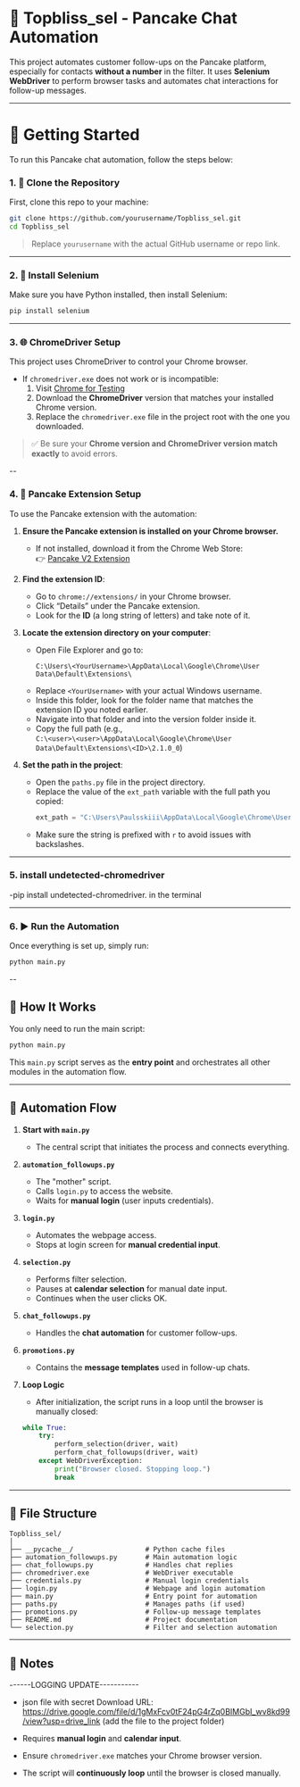 # 🥞 Topbliss_sel - Pancake Chat Automation

This project automates customer follow-ups on the Pancake platform, especially for contacts **without a number** in the filter. It uses **Selenium WebDriver** to perform browser tasks and automates chat interactions for follow-up messages.

---

# 🚀 Getting Started

To run this Pancake chat automation, follow the steps below:

### 1. 🧾 Clone the Repository

First, clone this repo to your machine:

```bash
git clone https://github.com/yourusername/Topbliss_sel.git
cd Topbliss_sel
```

> Replace `yourusername` with the actual GitHub username or repo link.

---

### 2. 🐍 Install Selenium

Make sure you have Python installed, then install Selenium:

```bash
pip install selenium
```

---

### 3. 🌐 ChromeDriver Setup

This project uses ChromeDriver to control your Chrome browser.

- If `chromedriver.exe` does not work or is incompatible:
  1. Visit [Chrome for Testing](https://googlechromelabs.github.io/chrome-for-testing/)
  2. Download the **ChromeDriver** version that matches your installed Chrome version.
  3. Replace the `chromedriver.exe` file in the project root with the one you downloaded.

> ✅ Be sure your **Chrome version and ChromeDriver version match exactly** to avoid errors.


--

### 4. 🥞 Pancake Extension Setup

To use the Pancake extension with the automation:

1. **Ensure the Pancake extension is installed on your Chrome browser.**  
   - If not installed, download it from the Chrome Web Store:  
     👉 [Pancake V2 Extension](https://chromewebstore.google.com/detail/pancake-v2/oehooocookcnclgniepdgaiankfifmmn?hl=en)

2. **Find the extension ID**:
   - Go to `chrome://extensions/` in your Chrome browser.
   - Click “Details” under the Pancake extension.
   - Look for the **ID** (a long string of letters) and take note of it.

3. **Locate the extension directory on your computer**:
   - Open File Explorer and go to:  
     ```
     C:\Users\<YourUsername>\AppData\Local\Google\Chrome\User Data\Default\Extensions\
     ```
   - Replace `<YourUsername>` with your actual Windows username.
   - Inside this folder, look for the folder name that matches the extension ID you noted earlier.
   - Navigate into that folder and into the version folder inside it.
   - Copy the full path (e.g.,  
     `C:\<user>\<user>\AppData\Local\Google\Chrome\User Data\Default\Extensions\<ID>\2.1.0_0`)

4. **Set the path in the project**:
   - Open the `paths.py` file in the project directory.
   - Replace the value of the `ext_path` variable with the full path you copied:
     ```python
     ext_path = "C:\Users\Paulsskiii\AppData\Local\Google\Chrome\User Data\Default\Extensions\oehooocookcnclgniepdgaiankfifmmn\2.1.0_0"
     ```
   - Make sure the string is prefixed with `r` to avoid issues with backslashes.


   
---

### 5. install undetected-chromedriver

   -pip install undetected-chromedriver. in the terminal


---

### 6. ▶️ Run the Automation

Once everything is set up, simply run:

```bash
python main.py
```

--

## 🔧 How It Works

You only need to run the main script:

```bash
python main.py
```

This `main.py` script serves as the **entry point** and orchestrates all other modules in the automation flow.

---

## 📜 Automation Flow

1. **Start with `main.py`**  
   - The central script that initiates the process and connects everything.

2. **`automation_followups.py`**  
   - The "mother" script.
   - Calls `login.py` to access the website.
   - Waits for **manual login** (user inputs credentials).

3. **`login.py`**  
   - Automates the webpage access.
   - Stops at login screen for **manual credential input**.

4. **`selection.py`**  
   - Performs filter selection.
   - Pauses at **calendar selection** for manual date input.
   - Continues when the user clicks OK.

5. **`chat_followups.py`**  
   - Handles the **chat automation** for customer follow-ups.

6. **`promotions.py`**  
   - Contains the **message templates** used in follow-up chats.

7. **Loop Logic**  
   - After initialization, the script runs in a loop until the browser is manually closed:

   ```python
   while True:
       try:
           perform_selection(driver, wait)
           perform_chat_followups(driver, wait)
       except WebDriverException:
           print("Browser closed. Stopping loop.")
           break
   ```

---

## 📁 File Structure

```
Topbliss_sel/
│
├── __pycache__/                  # Python cache files
├── automation_followups.py       # Main automation logic
├── chat_followups.py             # Handles chat replies
├── chromedriver.exe              # WebDriver executable
├── credentials.py                # Manual login credentials
├── login.py                      # Webpage and login automation
├── main.py                       # Entry point for automation
├── paths.py                      # Manages paths (if used)
├── promotions.py                 # Follow-up message templates
├── README.md                     # Project documentation
└── selection.py                  # Filter and selection automation
```

---

## 📌 Notes

------LOGGING UPDATE-----------
- json file with secret Download URL: https://drive.google.com/file/d/1gMxFcv0tF24pG4rZq0BIMGbI_wv8kd99/view?usp=drive_link
(add the file to the project folder)

- Requires **manual login** and **calendar input**.
- Ensure `chromedriver.exe` matches your Chrome browser version.
- The script will **continuously loop** until the browser is closed manually.
